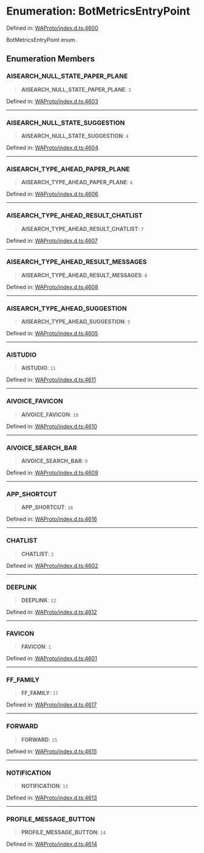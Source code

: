 # Enumeration: BotMetricsEntryPoint

Defined in: [WAProto/index.d.ts:4600](https://github.com/Fokusdotid/Baileys/blob/86ad0f8078178c8586062ad3364a59e068f4b3b2/WAProto/index.d.ts#L4600)

BotMetricsEntryPoint enum.

## Enumeration Members

### AISEARCH\_NULL\_STATE\_PAPER\_PLANE

> **AISEARCH\_NULL\_STATE\_PAPER\_PLANE**: `3`

Defined in: [WAProto/index.d.ts:4603](https://github.com/Fokusdotid/Baileys/blob/86ad0f8078178c8586062ad3364a59e068f4b3b2/WAProto/index.d.ts#L4603)

***

### AISEARCH\_NULL\_STATE\_SUGGESTION

> **AISEARCH\_NULL\_STATE\_SUGGESTION**: `4`

Defined in: [WAProto/index.d.ts:4604](https://github.com/Fokusdotid/Baileys/blob/86ad0f8078178c8586062ad3364a59e068f4b3b2/WAProto/index.d.ts#L4604)

***

### AISEARCH\_TYPE\_AHEAD\_PAPER\_PLANE

> **AISEARCH\_TYPE\_AHEAD\_PAPER\_PLANE**: `6`

Defined in: [WAProto/index.d.ts:4606](https://github.com/Fokusdotid/Baileys/blob/86ad0f8078178c8586062ad3364a59e068f4b3b2/WAProto/index.d.ts#L4606)

***

### AISEARCH\_TYPE\_AHEAD\_RESULT\_CHATLIST

> **AISEARCH\_TYPE\_AHEAD\_RESULT\_CHATLIST**: `7`

Defined in: [WAProto/index.d.ts:4607](https://github.com/Fokusdotid/Baileys/blob/86ad0f8078178c8586062ad3364a59e068f4b3b2/WAProto/index.d.ts#L4607)

***

### AISEARCH\_TYPE\_AHEAD\_RESULT\_MESSAGES

> **AISEARCH\_TYPE\_AHEAD\_RESULT\_MESSAGES**: `8`

Defined in: [WAProto/index.d.ts:4608](https://github.com/Fokusdotid/Baileys/blob/86ad0f8078178c8586062ad3364a59e068f4b3b2/WAProto/index.d.ts#L4608)

***

### AISEARCH\_TYPE\_AHEAD\_SUGGESTION

> **AISEARCH\_TYPE\_AHEAD\_SUGGESTION**: `5`

Defined in: [WAProto/index.d.ts:4605](https://github.com/Fokusdotid/Baileys/blob/86ad0f8078178c8586062ad3364a59e068f4b3b2/WAProto/index.d.ts#L4605)

***

### AISTUDIO

> **AISTUDIO**: `11`

Defined in: [WAProto/index.d.ts:4611](https://github.com/Fokusdotid/Baileys/blob/86ad0f8078178c8586062ad3364a59e068f4b3b2/WAProto/index.d.ts#L4611)

***

### AIVOICE\_FAVICON

> **AIVOICE\_FAVICON**: `10`

Defined in: [WAProto/index.d.ts:4610](https://github.com/Fokusdotid/Baileys/blob/86ad0f8078178c8586062ad3364a59e068f4b3b2/WAProto/index.d.ts#L4610)

***

### AIVOICE\_SEARCH\_BAR

> **AIVOICE\_SEARCH\_BAR**: `9`

Defined in: [WAProto/index.d.ts:4609](https://github.com/Fokusdotid/Baileys/blob/86ad0f8078178c8586062ad3364a59e068f4b3b2/WAProto/index.d.ts#L4609)

***

### APP\_SHORTCUT

> **APP\_SHORTCUT**: `16`

Defined in: [WAProto/index.d.ts:4616](https://github.com/Fokusdotid/Baileys/blob/86ad0f8078178c8586062ad3364a59e068f4b3b2/WAProto/index.d.ts#L4616)

***

### CHATLIST

> **CHATLIST**: `2`

Defined in: [WAProto/index.d.ts:4602](https://github.com/Fokusdotid/Baileys/blob/86ad0f8078178c8586062ad3364a59e068f4b3b2/WAProto/index.d.ts#L4602)

***

### DEEPLINK

> **DEEPLINK**: `12`

Defined in: [WAProto/index.d.ts:4612](https://github.com/Fokusdotid/Baileys/blob/86ad0f8078178c8586062ad3364a59e068f4b3b2/WAProto/index.d.ts#L4612)

***

### FAVICON

> **FAVICON**: `1`

Defined in: [WAProto/index.d.ts:4601](https://github.com/Fokusdotid/Baileys/blob/86ad0f8078178c8586062ad3364a59e068f4b3b2/WAProto/index.d.ts#L4601)

***

### FF\_FAMILY

> **FF\_FAMILY**: `17`

Defined in: [WAProto/index.d.ts:4617](https://github.com/Fokusdotid/Baileys/blob/86ad0f8078178c8586062ad3364a59e068f4b3b2/WAProto/index.d.ts#L4617)

***

### FORWARD

> **FORWARD**: `15`

Defined in: [WAProto/index.d.ts:4615](https://github.com/Fokusdotid/Baileys/blob/86ad0f8078178c8586062ad3364a59e068f4b3b2/WAProto/index.d.ts#L4615)

***

### NOTIFICATION

> **NOTIFICATION**: `13`

Defined in: [WAProto/index.d.ts:4613](https://github.com/Fokusdotid/Baileys/blob/86ad0f8078178c8586062ad3364a59e068f4b3b2/WAProto/index.d.ts#L4613)

***

### PROFILE\_MESSAGE\_BUTTON

> **PROFILE\_MESSAGE\_BUTTON**: `14`

Defined in: [WAProto/index.d.ts:4614](https://github.com/Fokusdotid/Baileys/blob/86ad0f8078178c8586062ad3364a59e068f4b3b2/WAProto/index.d.ts#L4614)
